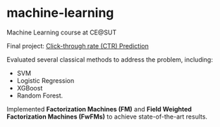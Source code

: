 # machine-learning
Machine Learning course at CE@SUT


Final project: [Click-through rate (CTR) Prediction](https://armin-saadat.medium.com/final-ml-project-debb304f6de0)

Evaluated several classical methods to address the problem, including: 
- SVM
- Logistic Regression
- XGBoost 
- Random Forest.<br />


Implemented **Factorization Machines (FM)** and **Field Weighted Factorization Machines (FwFMs)** to achieve state-of-the-art results.

